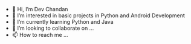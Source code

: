 - 👋 Hi, I’m Dev Chandan
- 👀 I’m interested in basic projects in Python and Android Development
- 🌱 I’m currently learning Python and Java
- 💞️ I’m looking to collaborate on ...
- 📫 How to reach me ...

<!---
dev02chandan/dev02chandan is a ✨ special ✨ repository because its `README.md` (this file) appears on your GitHub profile.
You can click the Preview link to take a look at your changes.
--->
